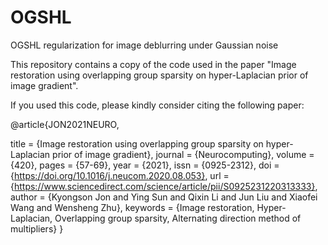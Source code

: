 # OGSHL
OGSHL regularization for image deblurring under Gaussian noise

This repository contains a copy of the code used in the paper "Image restoration using overlapping group sparsity on hyper-Laplacian prior of image gradient".

If you used this code, please kindly consider citing the following paper:

@article{JON2021NEURO,

title = {Image restoration using overlapping group sparsity on hyper-Laplacian prior of image gradient}, 
journal = {Neurocomputing}, 
volume = {420}, 
pages = {57-69}, 
year = {2021}, 
issn = {0925-2312}, 
doi = {https://doi.org/10.1016/j.neucom.2020.08.053}, 
url = {https://www.sciencedirect.com/science/article/pii/S0925231220313333}, 
author = {Kyongson Jon and Ying Sun and Qixin Li and Jun Liu and Xiaofei Wang and Wensheng Zhu}, 
keywords = {Image restoration, Hyper-Laplacian, Overlapping group sparsity, Alternating direction method of multipliers} 
}
